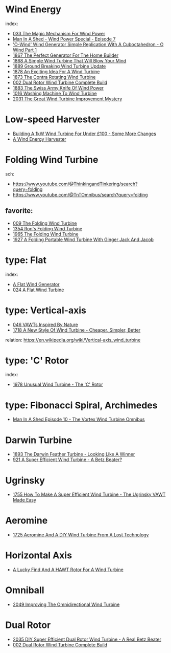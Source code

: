 # Wind Energy
index:
- [033 The Magic Mechanism For Wind Power](https://youtu.be/q7JzuM0akZc)
- [Man In A Shed - Wind Power Special - Episode 7](https://youtu.be/UmMEIJRTRrA)
- ['O-Wind' Wind Generator Simple Replication With A Cuboctahedron - O Wind Part 1](https://youtu.be/5KeuejuTTI0)
- [1867 The Perfect Generator For The Home Builder](https://youtu.be/jxPa5nmUOlE)
- [1868 A Simple Wind Turbine That Will Blow Your Mind](https://youtu.be/uysrB7YtEiI)
- [1889 Ground Breaking Wind Turbine Update](https://youtu.be/wWZLxYIKlpQ)
- [1878 An Exciting Idea For A Wind Turbine](https://youtu.be/H_tnQ0URqZE)
- [1873 The Contra Rotating Wind Turbine](https://youtu.be/sVBzpli1rFs)
- [002 Dual Rotor Wind Turbine Complete Build](https://youtu.be/Q50qpVm2NJU)
- [1883 The Swiss Army Knife Of Wind Power](https://youtu.be/ghYIBS9dJH4)
- [1016 Washing Machine To Wind Turbine](https://youtu.be/L-9uAAhryLQ)
- [2031 The Great Wind Turbine Improvement Mystery](https://youtu.be/3Gj2viohsi8)

# Low-speed Harvester
- [Building A 1kW Wind Turbine For Under £100 - Some More Changes](https://youtu.be/0GZGCJXpcWY)
- [A Wind Energy Harvester](https://youtu.be/pUgnIlwZJaQ)

# Folding Wind Turbine
sch:
- https://www.youtube.com/@ThinkingandTinkering/search?query=folding
- https://www.youtube.com/@TnTOmnibus/search?query=folding

## favorite:
- [009 The Folding Wind Turbine](https://youtu.be/_hBxYnSJSoo)
- [1354 Ron's Folding Wind Turbine](https://youtu.be/j3Gh9mQofv0)
- [1965 The Folding Wind Turbine](https://youtu.be/ajgFdN73h1U)
- [1927 A Folding Portable Wind Turbine With Ginger Jack And Jacob](https://youtu.be/1q7x_1t67vc)

# type: Flat
index:
- [A Flat Wind Generator](https://youtu.be/2XgWQ_sTzRc?list=PLbQqm4rNo626xAWxk9BN7D0d5yiTWJbnv)
- [024 A Flat Wind Turbine](https://youtu.be/7vol_0qsTCQ)

# type: Vertical-axis
- [046 VAWTs Inspired By Nature](https://youtu.be/OpiuQxuZXNc)
- [1718 A New Style Of Wind Turbine - Cheaper, Simpler, Better](https://youtu.be/K-c66KpjAWw)

relation: https://en.wikipedia.org/wiki/Vertical-axis_wind_turbine

# type: 'C' Rotor
index:
- [1978 Unusual Wind Turbine - The 'C' Rotor](https://youtu.be/ZzHM_Mxk_84)

# type: Fibonacci Spiral, Archimedes
- [Man In A Shed Episode 10 - The Vortex Wind Turbine Omnibus](https://youtu.be/5sQY6vM6_gk)

# Darwin Turbine
- [1893 The Darwin Feather Turbine - Looking Like A Winner](https://youtu.be/t4TdGgzZqmI)
- [921 A Super Efficient Wind Turbine - A Betz Beater?]([url](https://youtu.be/NeOrUIFhVR8))

# Ugrinsky
- [1755 How To Make A Super Efficient Wind Turbine - The Ugrinsky VAWT Made Easy](https://youtu.be/gsUEzDx5p5w)

# Aeromine
- [1725 Aeromine And A DIY Wind Turbine From A Lost Technology](https://youtu.be/LteWS7OdaRs)

# Horizontal Axis
- [A Lucky Find And A HAWT Rotor For A Wind Turbine](https://youtu.be/LeUrewP3gos)

# Omniball
- [2049 Improving The Omnidirectional Wind Turbine](https://youtu.be/CvxTogOS7zs)

# Dual Rotor
- [2035 DIY Super Efficient Dual Rotor Wind Turbine - A Real Betz Beater](https://youtu.be/-aHt6Ak7mik)
- [002 Dual Rotor Wind Turbine Complete Build](https://youtu.be/Q50qpVm2NJU)
